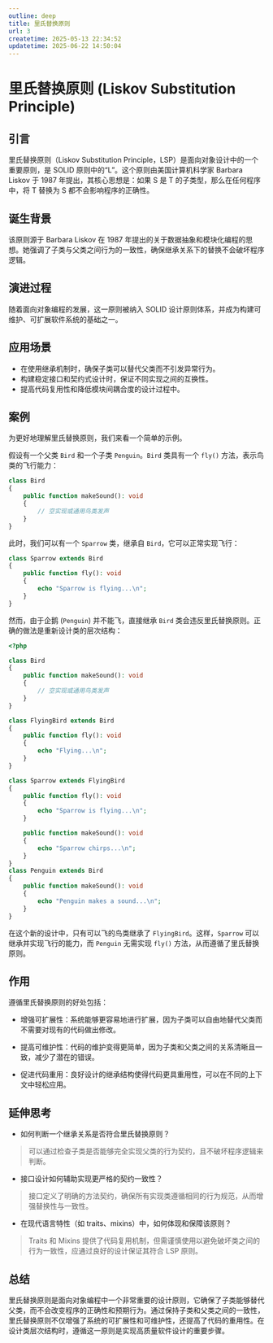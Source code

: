 ```yaml
---
outline: deep
title: 里氏替换原则
url: 3
createtime: 2025-05-13 22:34:52
updatetime: 2025-06-22 14:50:04
---
```


# 里氏替换原则 (Liskov Substitution Principle)

## 引言
里氏替换原则（Liskov Substitution Principle，LSP）是面向对象设计中的一个重要原则，是 SOLID 原则中的“L”。这个原则由美国计算机科学家 Barbara Liskov 于 1987 年提出，其核心思想是：如果 S 是 T 的子类型，那么在任何程序中，将 T 替换为 S 都不会影响程序的正确性。

## 诞生背景
该原则源于 Barbara Liskov 在 1987 年提出的关于数据抽象和模块化编程的思想。她强调了子类与父类之间行为的一致性，确保继承关系下的替换不会破坏程序逻辑。

## 演进过程
随着面向对象编程的发展，这一原则被纳入 SOLID 设计原则体系，并成为构建可维护、可扩展软件系统的基础之一。

## 应用场景
- 在使用继承机制时，确保子类可以替代父类而不引发异常行为。
- 构建稳定接口和契约式设计时，保证不同实现之间的互换性。
- 提高代码复用性和降低模块间耦合度的设计过程中。

## 案例
为更好地理解里氏替换原则，我们来看一个简单的示例。

假设有一个父类 `Bird` 和一个子类 `Penguin`。`Bird` 类具有一个 `fly()` 方法，表示鸟类的飞行能力：

```php
class Bird
{
    public function makeSound(): void
    {
        // 空实现或通用鸟类发声
    }
}
```

此时，我们可以有一个 `Sparrow` 类，继承自 `Bird`，它可以正常实现飞行：

```php
class Sparrow extends Bird
{
    public function fly(): void
    {
        echo "Sparrow is flying...\n";
    }
}
```

然而，由于企鹅 (`Penguin`) 并不能飞，直接继承 `Bird` 类会违反里氏替换原则。正确的做法是重新设计类的层次结构：

```php
<?php

class Bird
{
    public function makeSound(): void
    {
        // 空实现或通用鸟类发声
    }
}

class FlyingBird extends Bird
{
    public function fly(): void
    {
        echo "Flying...\n";
    }
}

class Sparrow extends FlyingBird
{
    public function fly(): void
    {
        echo "Sparrow is flying...\n";
    }

    public function makeSound(): void
    {
        echo "Sparrow chirps...\n";
    }
}
class Penguin extends Bird
{
    public function makeSound(): void
    {
        echo "Penguin makes a sound...\n";
    }
}
```

在这个新的设计中，只有可以飞的鸟类继承了 `FlyingBird`。这样，`Sparrow` 可以继承并实现飞行的能力，而 `Penguin` 无需实现 `fly()` 方法，从而遵循了里氏替换原则。

## 作用
遵循里氏替换原则的好处包括：

- 增强可扩展性：系统能够更容易地进行扩展，因为子类可以自由地替代父类而不需要对现有的代码做出修改。

- 提高可维护性：代码的维护变得更简单，因为子类和父类之间的关系清晰且一致，减少了潜在的错误。

- 促进代码重用：良好设计的继承结构使得代码更具重用性，可以在不同的上下文中轻松应用。

## 延伸思考
- 如何判断一个继承关系是否符合里氏替换原则？  
> 可以通过检查子类是否能够完全实现父类的行为契约，且不破坏程序逻辑来判断。

- 接口设计如何辅助实现更严格的契约一致性？  
> 接口定义了明确的方法契约，确保所有实现类遵循相同的行为规范，从而增强替换性与一致性。

- 在现代语言特性（如 traits、mixins）中，如何体现和保障该原则？  
> Traits 和 Mixins 提供了代码复用机制，但需谨慎使用以避免破坏类之间的行为一致性，应通过良好的设计保证其符合 LSP 原则。

## 总结
里氏替换原则是面向对象编程中一个非常重要的设计原则，它确保了子类能够替代父类，而不会改变程序的正确性和预期行为。通过保持子类和父类之间的一致性，里氏替换原则不仅增强了系统的可扩展性和可维护性，还提高了代码的重用性。在设计类层次结构时，遵循这一原则是实现高质量软件设计的重要步骤。